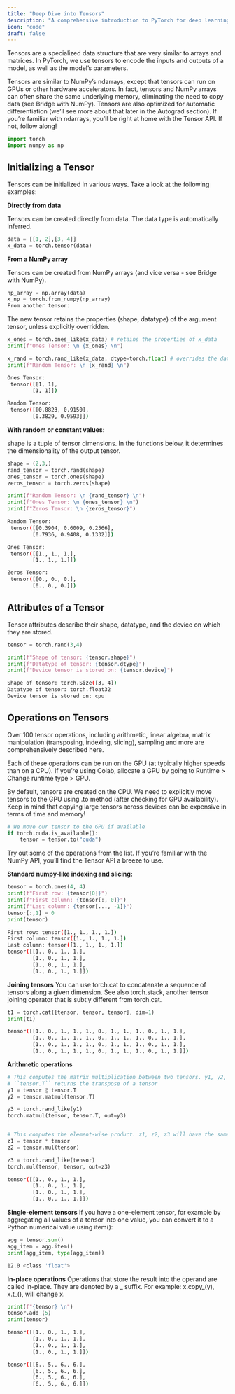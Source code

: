 ```yaml
---
title: "Deep Dive into Tensors"
description: "A comprehensive introduction to PyTorch for deep learning."
icon: "code"
draft: false
---
```


Tensors are a specialized data structure that are very similar to arrays and matrices. In PyTorch, we use tensors to encode the inputs and outputs of a model, as well as the model’s parameters.

Tensors are similar to NumPy’s ndarrays, except that tensors can run on GPUs or other hardware accelerators. In fact, tensors and NumPy arrays can often share the same underlying memory, eliminating the need to copy data (see Bridge with NumPy). Tensors are also optimized for automatic differentiation (we’ll see more about that later in the Autograd section). If you’re familiar with ndarrays, you’ll be right at home with the Tensor API. If not, follow along!

```python
import torch
import numpy as np
```

## Initializing a Tensor
Tensors can be initialized in various ways. Take a look at the following examples:

**Directly from data**

Tensors can be created directly from data. The data type is automatically inferred.

```python
data = [[1, 2],[3, 4]]
x_data = torch.tensor(data)
```

**From a NumPy array**

Tensors can be created from NumPy arrays (and vice versa - see Bridge with NumPy).

```python
np_array = np.array(data)
x_np = torch.from_numpy(np_array)
From another tensor:
```

The new tensor retains the properties (shape, datatype) of the argument tensor, unless explicitly overridden.

```python
x_ones = torch.ones_like(x_data) # retains the properties of x_data
print(f"Ones Tensor: \n {x_ones} \n")

x_rand = torch.rand_like(x_data, dtype=torch.float) # overrides the datatype of x_data
print(f"Random Tensor: \n {x_rand} \n")
```
```bash
Ones Tensor:
 tensor([[1, 1],
        [1, 1]])

Random Tensor:
 tensor([[0.8823, 0.9150],
        [0.3829, 0.9593]])
```

**With random or constant values:**

shape is a tuple of tensor dimensions. In the functions below, it determines the dimensionality of the output tensor.

```python
shape = (2,3,)
rand_tensor = torch.rand(shape)
ones_tensor = torch.ones(shape)
zeros_tensor = torch.zeros(shape)

print(f"Random Tensor: \n {rand_tensor} \n")
print(f"Ones Tensor: \n {ones_tensor} \n")
print(f"Zeros Tensor: \n {zeros_tensor}")
```
```bash
Random Tensor:
 tensor([[0.3904, 0.6009, 0.2566],
        [0.7936, 0.9408, 0.1332]])

Ones Tensor:
 tensor([[1., 1., 1.],
        [1., 1., 1.]])

Zeros Tensor:
 tensor([[0., 0., 0.],
        [0., 0., 0.]])
```

## Attributes of a Tensor
Tensor attributes describe their shape, datatype, and the device on which they are stored.

```python
tensor = torch.rand(3,4)

print(f"Shape of tensor: {tensor.shape}")
print(f"Datatype of tensor: {tensor.dtype}")
print(f"Device tensor is stored on: {tensor.device}")
```
```bash
Shape of tensor: torch.Size([3, 4])
Datatype of tensor: torch.float32
Device tensor is stored on: cpu
```

## Operations on Tensors
Over 100 tensor operations, including arithmetic, linear algebra, matrix manipulation (transposing, indexing, slicing), sampling and more are comprehensively described here.

Each of these operations can be run on the GPU (at typically higher speeds than on a CPU). If you’re using Colab, allocate a GPU by going to Runtime > Change runtime type > GPU.

By default, tensors are created on the CPU. We need to explicitly move tensors to the GPU using .to method (after checking for GPU availability). Keep in mind that copying large tensors across devices can be expensive in terms of time and memory!

```python
# We move our tensor to the GPU if available
if torch.cuda.is_available():
    tensor = tensor.to("cuda")
```

Try out some of the operations from the list. If you’re familiar with the NumPy API, you’ll find the Tensor API a breeze to use.

**Standard numpy-like indexing and slicing:**
```python
tensor = torch.ones(4, 4)
print(f"First row: {tensor[0]}")
print(f"First column: {tensor[:, 0]}")
print(f"Last column: {tensor[..., -1]}")
tensor[:,1] = 0
print(tensor)
```
```bash
First row: tensor([1., 1., 1., 1.])
First column: tensor([1., 1., 1., 1.])
Last column: tensor([1., 1., 1., 1.])
tensor([[1., 0., 1., 1.],
        [1., 0., 1., 1.],
        [1., 0., 1., 1.],
        [1., 0., 1., 1.]])
```

**Joining tensors** You can use torch.cat to concatenate a sequence of tensors along a given dimension. See also torch.stack, another tensor joining operator that is subtly different from torch.cat.

```python
t1 = torch.cat([tensor, tensor, tensor], dim=1)
print(t1)
```
```bash
tensor([[1., 0., 1., 1., 1., 0., 1., 1., 1., 0., 1., 1.],
        [1., 0., 1., 1., 1., 0., 1., 1., 1., 0., 1., 1.],
        [1., 0., 1., 1., 1., 0., 1., 1., 1., 0., 1., 1.],
        [1., 0., 1., 1., 1., 0., 1., 1., 1., 0., 1., 1.]])
```

**Arithmetic operations**

```python
# This computes the matrix multiplication between two tensors. y1, y2, y3 will have the same value
# ``tensor.T`` returns the transpose of a tensor
y1 = tensor @ tensor.T
y2 = tensor.matmul(tensor.T)

y3 = torch.rand_like(y1)
torch.matmul(tensor, tensor.T, out=y3)


# This computes the element-wise product. z1, z2, z3 will have the same value
z1 = tensor * tensor
z2 = tensor.mul(tensor)

z3 = torch.rand_like(tensor)
torch.mul(tensor, tensor, out=z3)
```
```bash
tensor([[1., 0., 1., 1.],
        [1., 0., 1., 1.],
        [1., 0., 1., 1.],
        [1., 0., 1., 1.]])
```

**Single-element tensors** If you have a one-element tensor, for example by aggregating all values of a tensor into one value, you can convert it to a Python numerical value using item():

```python
agg = tensor.sum()
agg_item = agg.item()
print(agg_item, type(agg_item))
```
```bash
12.0 <class 'float'>
```

**In-place operations** Operations that store the result into the operand are called in-place. They are denoted by a _ suffix. For example: x.copy_(y), x.t_(), will change x.

```python
print(f"{tensor} \n")
tensor.add_(5)
print(tensor)
```
```bash
tensor([[1., 0., 1., 1.],
        [1., 0., 1., 1.],
        [1., 0., 1., 1.],
        [1., 0., 1., 1.]])

tensor([[6., 5., 6., 6.],
        [6., 5., 6., 6.],
        [6., 5., 6., 6.],
        [6., 5., 6., 6.]])
```